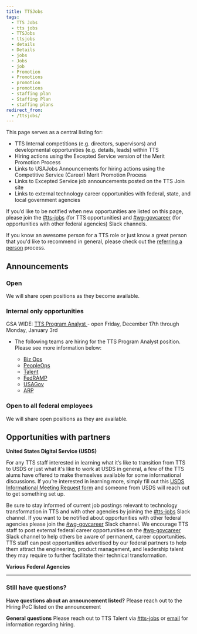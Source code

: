 ```yaml
---
title: TTSJobs
tags:
  - TTS Jobs
  - tts jobs
  - TTSJobs
  - ttsjobs
  - details
  - Details
  - jobs
  - Jobs
  - job
  - Promotion
  - Promotions
  - promotion
  - promotions
  - staffing plan
  - Staffing Plan
  - staffing plans
redirect_from:
  - /ttsjobs/
---
```

This page serves as a central listing for:

* TTS Internal competitions (e.g. directors, supervisors) and developmental opportunities (e.g. details, leads) within TTS
* Hiring actions using the Excepted Service version of the Merit Promotion Process
* Links to USAJobs Announcements for hiring actions using the Competitive Service (Career) Merit Promotion Process
* Links to Excepted Service job announcements posted on the TTS Join site
* Links to external technology career opportunities with federal, state, and local government agencies

If you’d like to be notified when new opportunities are listed on this page, please join the [\#tts-jobs](https://gsa-tts.slack.com/messages/tts-jobs/) (for TTS opportunities) and [\#wg-govcareer](https://gsa-tts.slack.com/messages/wg-govcareer) (for opportunities with other federal agencies) Slack channels.

If you know an awesome person for a TTS role or just know a great person that you'd like to recommend in general, please check out the [referring a person]({{site.baseurl}}/office-of-operations/talent/#referring-a-person) process.

## Announcements

### Open

We will share open positions as they become available.

### Internal only opportunities

GSA WIDE: [TTS Program Analyst ](https://www.usajobs.gov/job/627581800)- open Friday, December 17th through Monday, January 3rd

* The following teams are hiring for the TTS Program Analyst position. Please see more information below:

  * [Biz Ops](https://docs.google.com/document/d/18YUf-mSObwwq3vMGhCEI7s30_gGS_YXBsYG9r34ifOo/edit)
  * [PeopleOps](https://docs.google.com/document/d/1DOT7vRBG2ZYUCnfPdkc065qS-oLWAK_c1NveWsKsQ9k/edit)
  * [Talent](https://docs.google.com/document/d/1rMyoeB7tU-OhELUPhCV6tGjsxthQLQy4nu1ptjdqIOU/edit)
  * [FedRAMP](https://docs.google.com/document/d/1WWgs5y6U0lyzQshLVNy6lIw1ifEo7smy1Ojrc_DnhC8/edit)
  * [USAGov](https://docs.google.com/document/d/1bAShuvGBFOCdtGg82kON2vBblOWhuvyCr58QNrflUMA/edit)
  * [ARP](https://docs.google.com/document/d/1wLTwyWauzPFMcu8yVM9UWZsZwWS1E4YU7mBei-WUmQA/edit)

### Open to all federal employees

We will share open positions as they are available.

## Opportunities with partners

**United States Digital Service (USDS)**

For any TTS staff interested in learning what it’s like to transition from TTS to USDS or just what it's like to work at USDS in general, a few of the TTS alums have offered to make themselves available for some informational discussions. If you’re interested in learning more, simply fill out this [USDS Informational Meeting Request form](https://docs.google.com/forms/d/e/1FAIpQLSfzbkhF6ahHv8-mu3BOpl6l7qg_kVyHuGUpDMcA-cPW60BfoQ/viewform?usp=sf_link) and someone from USDS will reach out to get something set up.

Be sure to stay informed of current job postings relevant to technology transformation in TTS and with other agencies by joining the [\#tts-jobs](https://gsa-tts.slack.com/messages/tts-jobs/) Slack channel. If you want to be notified about opportunities with other federal agencies please join the [\#wg-govcareer](https://gsa-tts.slack.com/messages/wg-govcareer) Slack channel. We encourage TTS staff to post external federal career opportunities on the [\#wg-govcareer](https://gsa-tts.slack.com/messages/wg-govcareer) Slack channel to help others be aware of permanent, career opportunities. TTS staff can post opportunities advertised by our federal partners to help them attract the engineering, product management, and leadership talent they may require to further facilitate their technical transformation.

**Various Federal Agencies**

- - -

### Still have questions?

**Have questions about an announcement listed?** Please reach out to the Hiring PoC listed on the announcement

**General questions** Please reach out to TTS Talent via [\#tts-jobs](https://gsa-tts.slack.com/messages/tts-jobs/) or [email](mailto:tts-talentteam@gsa.gov) for information regarding hiring.